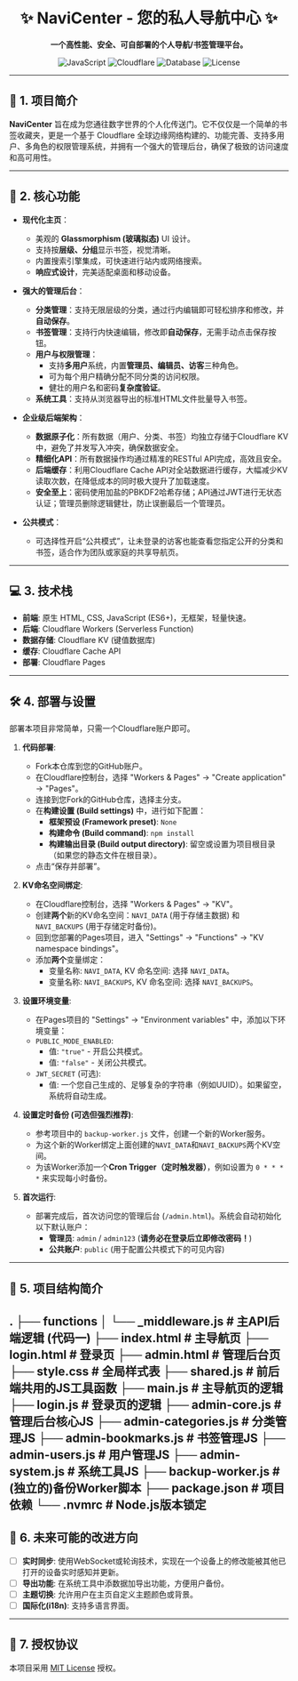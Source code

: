 <div align="center">

# ✨ NaviCenter - 您的私人导航中心 ✨

**一个高性能、安全、可自部署的个人导航/书签管理平台。**

</div>

<p align="center">
  <img alt="JavaScript" src="https://img.shields.io/badge/JavaScript-ES6%2B-F7DF1E?style=for-the-badge&logo=javascript&logoColor=black">
  <img alt="Cloudflare" src="https://img.shields.io/badge/Cloudflare-Pages%20%26%20Workers-F38020?style=for-the-badge&logo=cloudflare&logoColor=white">
  <img alt="Database" src="https://img.shields.io/badge/Database-Cloudflare%20KV-F38020?style=for-the-badge&logo=cloudflare&logoColor=white">
  <img alt="License" src="https://img.shields.io/badge/License-MIT-yellow.svg?style=for-the-badge">
</p>

---

## 🚀 1. 项目简介

**NaviCenter** 旨在成为您通往数字世界的个人化传送门。它不仅仅是一个简单的书签收藏夹，更是一个基于 Cloudflare 全球边缘网络构建的、功能完善、支持多用户、多角色的权限管理系统，并拥有一个强大的管理后台，确保了极致的访问速度和高可用性。

---

## 🌟 2. 核心功能

* **现代化主页**：
    * 美观的 **Glassmorphism (玻璃拟态)** UI 设计。
    * 支持按**层级、分组**显示书签，视觉清晰。
    * 内置搜索引擎集成，可快速进行站内或网络搜索。
    * **响应式设计**，完美适配桌面和移动设备。

* **强大的管理后台**：
    * **分类管理**：支持无限层级的分类，通过行内编辑即可轻松排序和修改，并**自动保存**。
    * **书签管理**：支持行内快速编辑，修改即**自动保存**，无需手动点击保存按钮。
    * **用户与权限管理**：
        * 支持**多用户**系统，内置**管理员、编辑员、访客**三种角色。
        * 可为每个用户精确分配不同分类的访问权限。
        * 健壮的用户名和密码**复杂度验证**。
    * **系统工具**：支持从浏览器导出的标准HTML文件批量导入书签。

* **企业级后端架构**：
    * **数据原子化**：所有数据（用户、分类、书签）均独立存储于Cloudflare KV中，避免了并发写入冲突，确保数据安全。
    * **精细化API**：所有数据操作均通过精准的RESTful API完成，高效且安全。
    * **后端缓存**：利用Cloudflare Cache API对全站数据进行缓存，大幅减少KV读取次数，在降低成本的同时极大提升了加载速度。
    * **安全至上**：密码使用加盐的PBKDF2哈希存储；API通过JWT进行无状态认证；管理员删除逻辑健壮，防止误删最后一个管理员。

* **公共模式**：
    * 可选择性开启“公共模式”，让未登录的访客也能查看您指定公开的分类和书签，适合作为团队或家庭的共享导航页。

---

## 💻 3. 技术栈

* **前端**: 原生 HTML, CSS, JavaScript (ES6+)，无框架，轻量快速。
* **后端**: Cloudflare Workers (Serverless Function)
* **数据存储**: Cloudflare KV (键值数据库)
* **缓存**: Cloudflare Cache API
* **部署**: Cloudflare Pages

---

## 🛠️ 4. 部署与设置

部署本项目非常简单，只需一个Cloudflare账户即可。

1.  **代码部署**:
    * Fork本仓库到您的GitHub账户。
    * 在Cloudflare控制台，选择 "Workers & Pages" -> "Create application" -> "Pages"。
    * 连接到您Fork的GitHub仓库，选择主分支。
    * 在**构建设置 (Build settings)** 中，进行如下配置：
        * **框架预设 (Framework preset)**: `None`
        * **构建命令 (Build command)**: `npm install`
        * **构建输出目录 (Build output directory)**: 留空或设置为项目根目录（如果您的静态文件在根目录）。
    * 点击“保存并部署”。

2.  **KV命名空间绑定**:
    * 在Cloudflare控制台，选择 "Workers & Pages" -> "KV"。
    * 创建**两个**新的KV命名空间：`NAVI_DATA` (用于存储主数据) 和 `NAVI_BACKUPS` (用于存储定时备份)。
    * 回到您部署的Pages项目，进入 "Settings" -> "Functions" -> "KV namespace bindings"。
    * 添加**两个**变量绑定：
        * 变量名称: `NAVI_DATA`, KV 命名空间: 选择 `NAVI_DATA`。
        * 变量名称: `NAVI_BACKUPS`, KV 命名空间: 选择 `NAVI_BACKUPS`。

3.  **设置环境变量**:
    * 在Pages项目的 "Settings" -> "Environment variables" 中，添加以下环境变量：
    * `PUBLIC_MODE_ENABLED`:
        * 值: `"true"` - 开启公共模式。
        * 值: `"false"` - 关闭公共模式。
    * `JWT_SECRET` (可选):
        * 值: 一个您自己生成的、足够复杂的字符串（例如UUID）。如果留空，系统将自动生成。

4.  **设置定时备份 (可选但强烈推荐)**:
    * 参考项目中的 `backup-worker.js` 文件，创建一个新的Worker服务。
    * 为这个新的Worker绑定上面创建的`NAVI_DATA`和`NAVI_BACKUPS`两个KV空间。
    * 为该Worker添加一个**Cron Trigger（定时触发器）**，例如设置为 `0 * * * *` 来实现每小时备份。

5.  **首次运行**:
    * 部署完成后，首次访问您的管理后台 (`/admin.html`)。系统会自动初始化以下默认账户：
        * **管理员**: `admin` / `admin123` (**请务必在登录后立即修改密码！**)
        * **公共账户**: `public` (用于配置公共模式下的可见内容)

---

## 📂 5. 项目结构简介



.
├── functions
│ └── _middleware.js # 主API后端逻辑 (代码一)
├── index.html # 主导航页
├── login.html # 登录页
├── admin.html # 管理后台页
├── style.css # 全局样式表
├── shared.js # 前后端共用的JS工具函数
├── main.js # 主导航页的逻辑
├── login.js # 登录页的逻辑
├── admin-core.js # 管理后台核心JS
├── admin-categories.js # 分类管理JS
├── admin-bookmarks.js # 书签管理JS
├── admin-users.js # 用户管理JS
├── admin-system.js # 系统工具JS
├── backup-worker.js # (独立的)备份Worker脚本
├── package.json # 项目依赖
└── .nvmrc # Node.js版本锁定
---

## 🚀 6. 未来可能的改进方向

* [ ] **实时同步**: 使用WebSocket或轮询技术，实现在一个设备上的修改能被其他已打开的设备实时感知并更新。
* [ ] **导出功能**: 在系统工具中添数据加导出功能，方便用户备份。
* [ ] **主题切换**: 允许用户在主页自定义主题颜色或背景。
* [ ] **国际化(i18n)**: 支持多语言界面。

---

## 📄 7. 授权协议

本项目采用 [MIT License](https://opensource.org/licenses/MIT) 授权。


